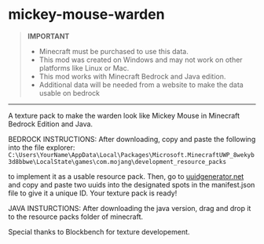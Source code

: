 # mickey-mouse-warden
> **IMPORTANT**
> - Minecraft must be purchased to use this data.
> - This mod was created on Windows and may not work on other platforms like Linux or Mac.
> - This mod works with Minecraft Bedrock and Java edition.
> - Additional data will be needed from a website to make the data usable on bedrock
---
A texture pack to make the warden look like Mickey Mouse in Minecraft Bedrock Edition and Java. 


BEDROCK INSTRUCTIONS:
After downloading, copy and paste the following into the file explorer:
```C:\Users\YourName\AppData\Local\Packages\Microsoft.MinecraftUWP_8wekyb3d8bbwe\LocalState\games\com.mojang\development_resource_packs```

to implement it as a usable resource pack. Then, go to [uuidgenerator.net](https://www.uuidgenerator.net) and copy and paste two uuids into the designated spots in the manifest.json file to give it a unique ID.
Your texture pack is ready!

JAVA INSTURCTIONS:
After downloading the java version, drag and drop it to the resource packs folder of minecraft.

Special thanks to Blockbench for texture developement.




